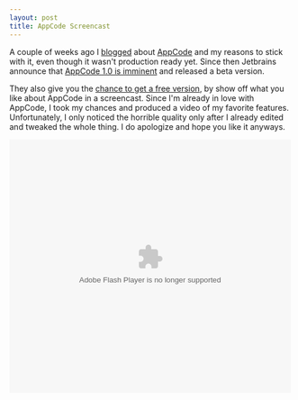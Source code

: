 ```yaml
---
layout: post
title: AppCode Screencast
---
```


A couple of weeks ago I [blogged](http://dlinsin.github.com/2011/08/27/AppCode.html) about [AppCode](http://www.jetbrains.com/objc/ "AppCode") and my reasons to stick with it, even though it wasn't production ready yet. Since then Jetbrains announce that [AppCode 1.0 is imminent](http://feedproxy.google.com/~r/jetbrains_appcode/~3/HYzRH80bAvI/) and released a beta version.

They also give you the [chance to get a free version](http://blog.jetbrains.com/objc/2011/09/show-why-you-love-appcode-and-get-it-free-oh-and-win-an-ipad/), by show off what you like about AppCode in a screencast. Since I'm already in love with AppCode, I took my chances and produced a video of my favorite features. Unfortunately, I only noticed the horrible quality only after I already edited and tweaked the whole thing. I do apologize and hope you like it anyways.

<object width="500" height="450" id="_ipad" data="http://tv.jetbrains.net/flowplayer/flowplayer-3.2.7.swf" type="application/x-shockwave-flash"><param name="movie" value="http://tv.jetbrains.net/flowplayer/flowplayer-3.2.7.swf" /><param name="allowfullscreen" value="true" /><param name="allowscriptaccess" value="always" /><param name="flashvars" value='config={"clip":{"scaling":"orig","autoPlay":false,"autoBuffering":true,"url":"/sites/default/files/videos/converted/AppCode_Screencast.mp4"},"plugins":{"controls":{"stop":true}},"playlist":[{"scaling":"orig","autoPlay":false,"autoBuffering":true,"url":"http://tv.jetbrains.net/sites/default/files/videos/converted/AppCode_Screencast.mp4"}]}' /></object>



